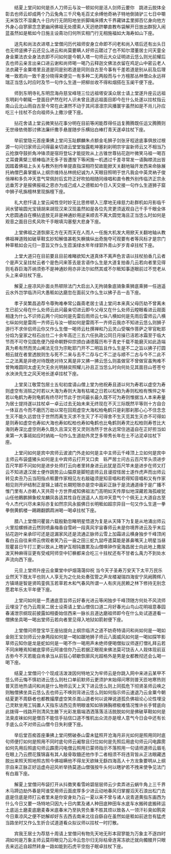 <!-- { "loadSidebar": true } -->
　　结夏上堂问如何是杀人刀师云与汝一顿如何是活人剑师云要你　跳进云脱体全彰去也师云却成两个乃云兔角三千尺龟毛百丈余缚他奇衲子特地倒骑驴三七日中嚼无米饭饮不湿羹九十日内行无阴阳地坐折脚绳床搏大千界藏钵盂里掷百亿身向他方外身心自寥廓念念更幽闲佛祖无处摸索人天迥绝跻攀直教布袋解开日放出群猊入闹蓝虽然如是秪如今日施主设斋功归何所实相门行无相施福如大海寿如山下座。

　　送先和尚法衣进塔上堂僧问历代祖师安身立命即不问老和尚入塔后还有出头日也无师竖拂子云还见么进云和尚莫要瞒人好师云蹉过了也不知尔潜董居士问天童全身金粟法衣全身法衣即不问如何是今朝入塔一句师云大众证明进云恁么则光前耀后去也师云亲言出亲口进云谢和尚师喝一喝乃云释迦文佛法衣留在鸡足山中密云老人法衣藏于金粟塔里且道是同是别若道是同则自古至今事有千差若道是别从前及后理唯一致若向一致千差分晓得来便见一有多种二无两般而与十方檀那丛林僧众永远祥瑞正当恁么时应时及节一句作么生道一把柳丝收不得和烟搭在玉阑干便下座。

　　师到东明寺礼东明旵海舟慈宝峰瑄三位远祖塔安溪众居士请上堂遂升座云远祖东明刹今朝辄一登面目俨然在时人识未曾且道远祖面目即今在什么处遂以拄杖指云南山云北山雨自古至今常在此湛然不动于其间凛凛宗风播寰宇虽然如是不肖儿孙应吃三十拄杖不合向祖师头上撒沙便下座。

　　拈花舍请上堂云微笑拈花事分明在目前等闲能荐得任运复腾腾既任运又腾腾则无世缘依倚那讨佛法廉纤撒手悬崖随步乐横拈白棒打青天遂卓拄杖下座。

　　举前堂隐元首座秉拂上堂问玉趾麒麟朱点额金毛狮子剑张牙程途底事俱放过根源一句问归家师云问得最亲切进云堂堂独露乾坤塞刹刹明宗宇宙新师云又不相当乃云抢旗夺鼓折角冲锋须是宿将登坛才能捉败从上古锥世尊拈花迦叶微笑马祖一喝百丈耳聋黄檗三顿棒临济无多子皆遭按下等闲施一机透过千差寻常发一语胸襟流出皆因踏着佛祖上头关与教外别传单提直指深相符契故能掀天关翻地轴开发西来命脉展托衲僧巴鼻掌握从上纲宗维持丛林统纪诚为人天眼目照明于世凡我会中英灵衲子俊俏禅和多负冲天意气常佩肘后玄符正好吹拍相随同缘唱和直令教外别传临济正宗永远垂芳才是报佛报祖之恩亦为成己成人之德秪如今日人天交接一句作么生道狮子窟中狮子吼旃檀林里现旃檀下座。

　　礼大悲忏请上堂云闻性空时妙无比思修顿入三摩地无缘慈力赴群机如月影临千涧水譬喻圆光宝镜胡来胡现汉来汉现虽然如是各位先灵更须返观自己千手千眼全体大悲圆通自在横拈竖放无非是神通妙用逆来顺去不离大圆觉海且正当恁么时如何是观音之面目日炙风吹千手眼填沟塞壑大悲身下座。

　　上堂佛祖之道恢廓无方在天而天在人而人一任施大机发大用掀天关翻地轴从教佛祖禅道贱如破草鞋玄妙知解值甚乾矢橛擒纵出奇施夺可观要有者等风标才是宗门种草秪如会元归一意旨又作么生苕溪绿水年年绿郭外青山岁岁青卓拄杖下座。

　　上堂大道只在目前要且目前难睹欲知大道真体不离声色言语以拄杖拍香几云者个是声又呈拄杖云者个是色问来答去是言语作么生是大道复拍香几云若向者里见得则毛吞巨海芥纳须弥不是神通妙用亦非法尔如然其或不尔秪知事逐眼前过不觉老从头上来卓拄杖下座。

　　解夏上座凉风扑面炎热顿除法门大启出入无拘骑象底骑象乘狮底乘狮一任逍遥云水外岂学临济问大愚秪如达磨忽在面前又作么生以拂子击一击下座。

　　孝子吴繁昌追荐令尊殉难奉常公磊斋老居士请上堂问本来真父母历劫不曾离未生已前父母在什么处师云此问最亲切进云即今父母又在什么处师云瞠眼看进云觌面相逢为什么不识师云两个问如何是先雷后雨师云七纵八横如何是先雨后雷师云八横七纵如何是雷雨一齐师云与汝一顿如何是雷雨不一齐师云我亦不知进云恁么则狮子游行不求伴侣师云你又作么生僧一喝师云杜撰禅和乃云灵山受嘱作菩萨之宰官毗耶分焰为皇家之柱石出仕二十余年高迁三五六任执政公同日月操已洁若冰霜至于临大节而不可夺见国危便乃授命朝野仰宗颁白诵德履历布于青史千载不能磨灭如此造端真为希有然而灵山阐法无住为宗毗耶门开不二明旨且作么生是不二之旨以拂子打圆相云就在者里透脱则生与死不二来与去不二存与亡不二逆与顺不二古与今不二此不二之法离是非绝对待既绝对待又离是非又拂一拂云恁么则虽做官不曾做官虽殉难不曾殉难圆同太虚无欠无余光明赫奕照耀儿孙且正当恁么时向何处见其面目山苍苍兮水泱泱先生之风天地长遂卓拄杖下座。

　　上堂吴江敬萱包居士五旬初度请山僧上堂为他祝寿且道以何为寿若以虚空为寿则虚空有消殒之时若以大海为寿则大海有枯竭之日若以松柏为寿则松柏有憔悴之年若以龟鹤为寿则龟鹤有终尽时节此于世间最长最久既不可为寿则惟据当人本来寿量为居士提持遂以拄杖卓一卓云过去无始未来无终现在不灭三际既然平等则十方自合一体亘古今而不磨历万劫以常在回观虚空大海松柏龟鹤只是刹那刹那心心不住念念生灭不能久远尝住于世然而离生灭求不生灭了不可得舍不生灭觅其生灭亦不可得如是则寿如虚空也寿如大海也寿如松柏也寿如龟鹤也比龟鹤则寿灵比松柏则寿苍比大海则寿深比虚空则寿久既久且深又苍又灵则浩然于世永远常住逍遥自在正好担当如来第一大事祗如应时纳祐一句作么生道劫外灵芝多带秀长年在土不沾泥卓拄杖下座。

　　上堂问如何是宾中宾师云波波门外走如何是主中主师云千峰顶上立如何是宾中主师云布袋盛猪头如何是主中宾师云打开叉口卖　轹严居士问古云百尺竿头须进步百尺竿即不问如何是进步处师打云向者里转身进云此犹是百尺竿未是进步在师又打云不知进退汉居士便作跳势云山猫原是脚短底师云且谩捏怪居士遂作虎声而出师云转见卖丑乃云当阳指点秪要作家相见左右敲磕须是知音唱和若得知音唱和又有作家相见则开炉结制正是锦上铺花长期短限亦是空中画彩正脉于是流通道缘于是广播不惟门里有人亦赖人天共荷十方世界咸知佛祖法门高明如天传厚似地深藏若海孤峻犹山任他鶤鹏狮象蛟龙麟凤各适其性自在逍遥人人抱冲天意气个个佩无上大道自古至今人杰代兴尽未来际亦复如然宗风永振佛日长明秪如超宗异目一句又作么生道一拳拳倒黄鹤楼一踢踢翻鹦鹉洲喝一喝卓拄杖下座。

　　腊八上堂僧问瞿昙六载殷勤忽睹明星悟道为复是从天降下为复是从地涌出师云火里拾螺蛳进云然则喷鼻梅香自雪岭一段真风宇宙春师云未是你境界进云及乎末后拈花迦叶亲承印可还是逗漏家风还是流通正脉师云雪上加霜进云横身独步千峰顶闲看白云自往来师云傍观者笑乃云一亩之田三蛇九鼠呼遣莫能是甚鼻嘴天上明星当昼现瞿昙日午打三更以致从上瞎驴互相钝置累及山僧唤钟作瓮海昌居士向此地上撒尿泼天种麻得豆更有受戒阿师空中钉橛都来合吃三十拄杖还有不甘者么禹力不到处水声流向西下座。

　　元旦上堂师升座云金粟堂中炉烟蔼蔼仰祝
当今天子圣寿万安天下太平万民乐业然天下既太平也则人人享无为之化处处奏弦管之声龙楼凝瑞四海安宁凤阙腾辉八方镇靖是智是贤鸣銮佩玉若草若木和气春风所谓一人有庆兆民赖之林下修持无别念愿君年乐太平年便下座。

　　上堂问如何是一贯通底意旨师云好春光进云等闲独步千峰顶随方何处不风流师云埋没了也乃云周吴二居士设斋请上堂山僧信口道二月好春光山鸟山花明祖意春园春浦泄宗纲现前披露如相委始信西来一脉长且道达磨祖师即今在什么处试道道看一僧拂坐具喝一喝出堂师云若向者里见得入地狱如箭射便下座。

　　上堂僧问师登宝华王座拈提向上纲宗临济之道不妨奇特请问和尚如何是一喝如金刚王宝剑师云分身两段如何是一喝如踞地狮子师云八面威风如何是一喝如探竿影草师云知你是龙是蛇如何是一喝不作一喝用声未绝师便喝僧拟议师遂打僧礼拜云若不同床睡焉知被底穿师云阿谁信你乃云若据正眼观来佛法莫可饶舌人人觌体现前亘古弥今不灭若能自肯承当从前狂心顿歇恢廓风光超格外是男是女都教彻还会么喝一喝下座。

　　结夏上堂僧问个个现成活泼泼因何特地又为牢师云是你跳入网中来进云某甲不恁么师云悔不慎初进云恁么则杜口单前默师云更须护末始得问寒则普天匝地寒热则普天匝地热请问和尚是什么物师云天上天下进云恁么则上同孤危下彻贤圣师云唤之则触僧拂坐具云恁么去也师云不唤则背进云恁么则如何指示师云速退乃云金粟今朝结夏更不周繇者也都教撮摩虚空笑杀嵩山道者何以说禅说道孤负佛祖论心论性埋没己灵默坐用工钝置人天指东话西见责明眼谁知如铁铸胸襟极难情况惟许长手臂底向此拨得一线路开则清风生腋下光彩发眉端洒洒落落活活脱脱如何是佛破草鞋如何是法臭皮袜如何是僧百不能信手拈信口道不惟机出众流亦是增人意气今日会中还有长手底么众不对师云山僧今日失利便下座。

　　举后堂百痴首座秉拂上堂问劈破泰山雷未猛照开沧海月非光如何是照用同时底句师便打如何是照用不同时底句师云阇黎且归位如何是先照后用底句师云闪电霹雳如何先用后照底句师云霹雳闪电僧云照用已蒙师指示不落照用一句请师道师云眉毛在眼上乃云攒花簇锦喜有其人敲骨取髓还他作手二者相须不将违背皆从正法眼藏透脱出来照天照地照古照今佛祖瞒他不得龙天欲昧无繇四海高人十方龙象要明从上纲宗自来正脉正好运虚舟迎风听举扬莫道山僧强按牛头何以瞎驴若不拽来使争见法门有白眉下座。

　　解夏上堂僧问布袋打开从抖擞笑看雪岭碧层层师云少卖弄进云蜗牛角上三千界木马蹄边劫外春是阿谁受用师云面皮厚多少进云动地春风归掌握滔天石浪出松门去底是住底是师打云者里未是你安身处乃云一夏以来不曾与诸人说青道黄指东画西为什么今日又要一场特地只因九十日内累及诸人种田底种田车水底车水搬砖底搬砖运土底运土磨麦底磨麦春米底春米乃至执劳负重不胜其烦以致各人一领汗衫臭如鹘突今日乘凉风之便不妨解却好东去西去南来北往自繇自在虽然如是秪如前途忽有猛虎当路坐时又作么生折合试道道看众拟议师以拄杖一时打散。

　　宾我王居士为荐慈十周请上堂僧问有物先天地无形本寂寥能为万象主不逐四时凋如何是万象主师云莫将眼见乃云冷云忽尔归无际枯骨连宵冻欲迁就向髑髅开只眼去来远近自超然转身一路如能到石虎平空抱子眠卓拄杖下座。

